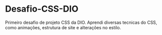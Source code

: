 # Desafio-CSS-DIO
Primeiro desafio de projeto CSS da DIO.
Aprendi diversas tecnicas do CSS, como animações, estrutura de site e alterações no estilo.
